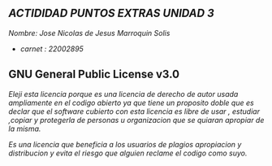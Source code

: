 ## _ACTIDIDAD PUNTOS EXTRAS UNIDAD 3_

_Nombre:_ _Jose Nicolas de Jesus Marroquin Solis_ 
  - _carnet : 22002895_

## GNU General Public License v3.0

_Eleji esta licencia porque es una licencia de derecho de autor usada ampliamente en el codigo abierto ya que tiene un proposito doble que es declar que el software cubierto con esta licencia es libre de usar , estudiar ,copiar y protegerla de personas u organizacion que se quiaran apropiar de la misma._

_Es una licencia que beneficia a los usuarios de plagios apropiacion y distribucion y evita el riesgo que alguien reclame el codigo como suyo._
